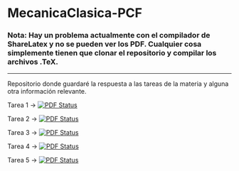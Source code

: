 # MecanicaClasica-PCF

### **Nota**: Hay un problema actualmente con el compilador de ShareLatex y no se pueden ver los PDF. Cualquier cosa simplemente tienen que clonar el repositorio y compilar los archivos .TeX.

-----------------------------

Repositorio donde guardaré la respuesta a las tareas de la materia y alguna otra información relevante.

Tarea 1 &#8594; [![PDF Status](https://www.sharelatex.com/github/repos/FavioVazquez/MecanicaClasica-PCF/builds/latest/badge.svg)](https://www.sharelatex.com/github/repos/FavioVazquez/MecanicaClasica-PCF/builds/c63f455167399dac1e050d68073999854736d66b/raw/output.pdf)

Tarea 2 &#8594; [![PDF Status](https://www.sharelatex.com/github/repos/FavioVazquez/MecanicaClasica-PCF/builds/latest/badge.svg)](https://www.sharelatex.com/github/repos/FavioVazquez/MecanicaClasica-PCF/builds/82cffe22670ac21ccbf60a4baf946398863f4ee2/raw/output.pdf)

Tarea 3 &#8594; [![PDF Status](https://www.sharelatex.com/github/repos/FavioVazquez/MecanicaClasica-PCF/builds/latest/badge.svg)](https://www.sharelatex.com/github/repos/FavioVazquez/MecanicaClasica-PCF/builds/c4a4c54bc0b8a029162b911e9ce0e9a000d8ad21/raw/output.pdf)

Tarea 4 &#8594; [![PDF Status](https://www.sharelatex.com/github/repos/FavioVazquez/MecanicaClasica-PCF/builds/latest/badge.svg)](https://www.sharelatex.com/github/repos/FavioVazquez/MecanicaClasica-PCF/builds/d1b41867604b38c68db419cbb80632b6cd6b1185/raw/output.pdf)

Tarea 5 &#8594; [![PDF Status](https://www.sharelatex.com/github/repos/FavioVazquez/MecanicaClasica-PCF/builds/latest/badge.svg)](https://www.sharelatex.com/github/repos/FavioVazquez/MecanicaClasica-PCF/builds/cd770fdd3604204aae06ddb307ebe6ca059d62f6/raw/output.pdf)
